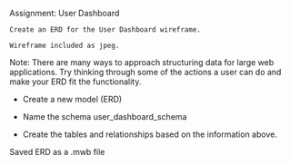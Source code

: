 Assignment: User Dashboard

	Create an ERD for the User Dashboard wireframe.
	
	Wireframe included as jpeg.

Note: There are many ways to approach structuring data for large web applications. Try thinking through some of the actions a user can do and make your ERD fit the functionality. 




- Create a new model (ERD)

- Name the schema user_dashboard_schema

- Create the tables and relationships based on the information above.

Saved ERD as a .mwb file